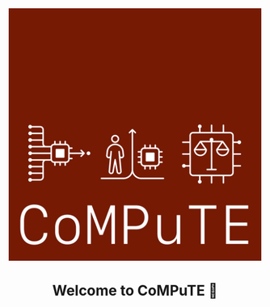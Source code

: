 <div align="center">
<img src="https://github.com/CoMPuTEprogramme/.github/blob/628c57a3a2734779905731779515c072b6093cee/profile/CoMPuTE%20Logo.jpg" width="500" height="500"/>
</div>

<p> </p>

<div align="center">
  <h1 style="text-align: center;">Welcome to CoMPuTE 👋</h1>
</div>



<!--

**Here are some ideas to get you started:**

🙋‍♀️ A short introduction - what is your organization all about?
🌈 Contribution guidelines - how can the community get involved?
👩‍💻 Useful resources - where can the community find your docs? Is there anything else the community should know?
🍿 Fun facts - what does your team eat for breakfast?
🧙 Remember, you can do mighty things with the power of [Markdown](https://docs.github.com/github/writing-on-github/getting-started-with-writing-and-formatting-on-github/basic-writing-and-formatting-syntax)
-->

